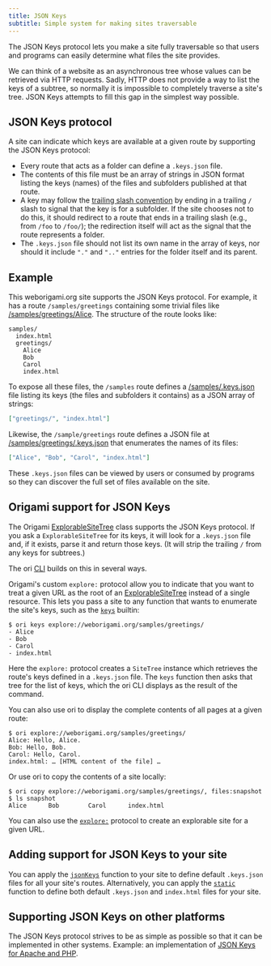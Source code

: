 ```yaml
---
title: JSON Keys
subtitle: Simple system for making sites traversable
---
```


The JSON Keys protocol lets you make a site fully traversable so that users and programs can easily determine what files the site provides.

We can think of a website as an asynchronous tree whose values can be retrieved via HTTP requests. Sadly, HTTP does not provide a way to list the keys of a subtree, so normally it is impossible to completely traverse a site's tree. JSON Keys attempts to fill this gap in the simplest way possible.

## JSON Keys protocol

A site can indicate which keys are available at a given route by supporting the JSON Keys protocol:

- Every route that acts as a folder can define a `.keys.json` file.
- The contents of this file must be an array of strings in JSON format listing the keys (names) of the files and subfolders published at that route.
- A key may follow the [trailing slash convention](interface.html#trailing-slash-convention) by ending in a trailing `/` slash to signal that the key is for a subfolder. If the site chooses not to do this, it should redirect to a route that ends in a trailing slash (e.g., from `/foo` to `/foo/`); the redirection itself will act as the signal that the route represents a folder.
- The `.keys.json` file should not list its own name in the array of keys, nor should it include `"."` and `".."` entries for the folder itself and its parent.

## Example

This weborigami.org site supports the JSON Keys protocol. For example, it has a route `/samples/greetings` containing some trivial files like [/samples/greetings/Alice](/samples/greetings/Alice). The structure of the route looks like:

```
samples/
  index.html
  greetings/
    Alice
    Bob
    Carol
    index.html
```

To expose all these files, the `/samples` route defines a [/samples/.keys.json](/samples/.keys.json) file listing its keys (the files and subfolders it contains) as a JSON array of strings:

```json
["greetings/", "index.html"]
```

Likewise, the `/sample/greetings` route defines a JSON file at [/samples/greetings/.keys.json](/samples/greetings/.keys.json) that enumerates the names of its files:

```json
["Alice", "Bob", "Carol", "index.html"]
```

These `.keys.json` files can be viewed by users or consumed by programs so they can discover the full set of files available on the site.

## Origami support for JSON Keys

The Origami [ExplorableSiteTree](ExplorableSiteTree.html) class supports the JSON Keys protocol. If you ask a `ExplorableSiteTree` for its keys, it will look for a `.keys.json` file and, if it exists, parse it and return those keys. (It will strip the trailing `/` from any keys for subtrees.)

The ori [CLI](/cli) builds on this in several ways.

Origami's custom `explore:` protocol allow you to indicate that you want to treat a given URL as the root of an [ExplorableSiteTree](ExplorableSiteTree.html) instead of a single resource. This lets you pass a site to any function that wants to enumerate the site's keys, such as the [`keys`](/builtins/tree/keys.html) builtin:

```console
$ ori keys explore://weborigami.org/samples/greetings/
- Alice
- Bob
- Carol
- index.html
```

Here the `explore:` protocol creates a `SiteTree` instance which retrieves the route's keys defined in a `.keys.json` file. The `keys` function then asks that tree for the list of keys, which the ori CLI displays as the result of the command.

You can also use ori to display the complete contents of all pages at a given route:

```console
$ ori explore://weborigami.org/samples/greetings/
Alice: Hello, Alice.
Bob: Hello, Bob.
Carol: Hello, Carol.
index.html: … [HTML content of the file] …
```

Or use ori to copy the contents of a site locally:

```console
$ ori copy explore://weborigami.org/samples/greetings/, files:snapshot
$ ls snapshot
Alice      Bob        Carol      index.html
```

You can also use the [`explore:`](/builtins/dev/explore.html) protocol to create an explorable site for a given URL.

## Adding support for JSON Keys to your site

You can apply the [`jsonKeys`](/builtins/origami/jsonKeys.html) function to your site to define default `.keys.json` files for all your site's routes. Alternatively, you can apply the [`static`](/builtins/origami/static.html) function to define both default `.keys.json` and `index.html` files for your site.

## Supporting JSON Keys on other platforms

The JSON Keys protocol strives to be as simple as possible so that it can be implemented in other systems. Example: an implementation of [JSON Keys for Apache and PHP](https://gist.github.com/JanMiksovsky/e748cab5d3e8f460d23ca7e51798ad27).
